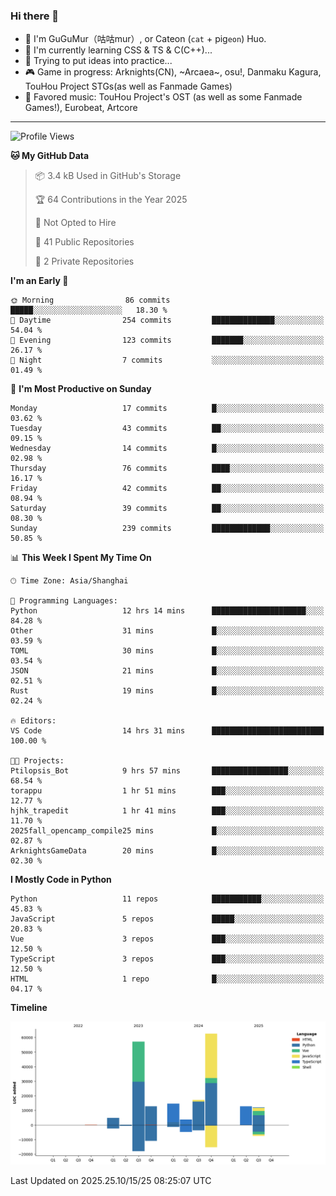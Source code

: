### Hi there 👋

- 🧐 I'm GuGuMur（咕咕mur）, or Cateon (`cat` + pig`eon`) Huo.
- 🌱 I'm currently learning CSS & TS & C(C++)...
- 🤔 Trying to put ideas into practice...
- 🎮 Game in progress: Arknights(CN), ~Arcaea~, osu!, Danmaku Kagura, TouHou Project STGs(as well as Fanmade Games)
- 🎵 Favored music: TouHou Project's OST (as well as some Fanmade Games!), Eurobeat, Artcore

----
<!--START_SECTION:waka-->
![Profile Views](http://img.shields.io/badge/Profile%20Views-1-blue)

**🐱 My GitHub Data** 

> 📦 3.4 kB Used in GitHub's Storage 
 > 
> 🏆 64 Contributions in the Year 2025
 > 
> 🚫 Not Opted to Hire
 > 
> 📜 41 Public Repositories 
 > 
> 🔑 2 Private Repositories 
 > 
**I'm an Early 🐤** 

```text
🌞 Morning                86 commits          █████░░░░░░░░░░░░░░░░░░░░   18.30 % 
🌆 Daytime                254 commits         ██████████████░░░░░░░░░░░   54.04 % 
🌃 Evening                123 commits         ███████░░░░░░░░░░░░░░░░░░   26.17 % 
🌙 Night                  7 commits           ░░░░░░░░░░░░░░░░░░░░░░░░░   01.49 % 
```
📅 **I'm Most Productive on Sunday** 

```text
Monday                   17 commits          █░░░░░░░░░░░░░░░░░░░░░░░░   03.62 % 
Tuesday                  43 commits          ██░░░░░░░░░░░░░░░░░░░░░░░   09.15 % 
Wednesday                14 commits          █░░░░░░░░░░░░░░░░░░░░░░░░   02.98 % 
Thursday                 76 commits          ████░░░░░░░░░░░░░░░░░░░░░   16.17 % 
Friday                   42 commits          ██░░░░░░░░░░░░░░░░░░░░░░░   08.94 % 
Saturday                 39 commits          ██░░░░░░░░░░░░░░░░░░░░░░░   08.30 % 
Sunday                   239 commits         █████████████░░░░░░░░░░░░   50.85 % 
```


📊 **This Week I Spent My Time On** 

```text
🕑︎ Time Zone: Asia/Shanghai

💬 Programming Languages: 
Python                   12 hrs 14 mins      █████████████████████░░░░   84.28 % 
Other                    31 mins             █░░░░░░░░░░░░░░░░░░░░░░░░   03.59 % 
TOML                     30 mins             █░░░░░░░░░░░░░░░░░░░░░░░░   03.54 % 
JSON                     21 mins             █░░░░░░░░░░░░░░░░░░░░░░░░   02.51 % 
Rust                     19 mins             █░░░░░░░░░░░░░░░░░░░░░░░░   02.24 % 

🔥 Editors: 
VS Code                  14 hrs 31 mins      █████████████████████████   100.00 % 

🐱‍💻 Projects: 
Ptilopsis_Bot            9 hrs 57 mins       █████████████████░░░░░░░░   68.54 % 
torappu                  1 hr 51 mins        ███░░░░░░░░░░░░░░░░░░░░░░   12.77 % 
hjhk_trapedit            1 hr 41 mins        ███░░░░░░░░░░░░░░░░░░░░░░   11.70 % 
2025fall_opencamp_compile25 mins             █░░░░░░░░░░░░░░░░░░░░░░░░   02.87 % 
ArknightsGameData        20 mins             █░░░░░░░░░░░░░░░░░░░░░░░░   02.30 % 
```

**I Mostly Code in Python** 

```text
Python                   11 repos            ███████████░░░░░░░░░░░░░░   45.83 % 
JavaScript               5 repos             █████░░░░░░░░░░░░░░░░░░░░   20.83 % 
Vue                      3 repos             ███░░░░░░░░░░░░░░░░░░░░░░   12.50 % 
TypeScript               3 repos             ███░░░░░░░░░░░░░░░░░░░░░░   12.50 % 
HTML                     1 repo              █░░░░░░░░░░░░░░░░░░░░░░░░   04.17 % 
```



**Timeline**

![Lines of Code chart](https://raw.githubusercontent.com/GuGuMur/GuGuMur/main/assets/bar_graph.png)


 Last Updated on 2025.25.10/15/25 08:25:07 UTC
<!--END_SECTION:waka-->

<!-- ![Metrics](https://metrics.lecoq.io/GuGuMur?template=classic&config.timezone=Asia%2FShanghai) -->
